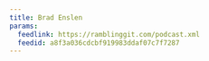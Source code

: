 ```yaml
---
title: Brad Enslen
params:
  feedlink: https://ramblinggit.com/podcast.xml
  feedid: a8f3a036cdcbf919983ddaf07c7f7287
---
```

